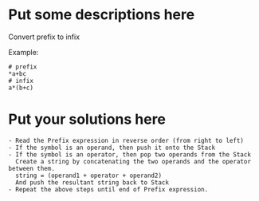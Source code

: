 
# Put some descriptions here 
Convert prefix to infix

Example: 
```
# prefix
*a+bc
# infix
a*(b+c)
```
# Put your solutions here

```
- Read the Prefix expression in reverse order (from right to left)
- If the symbol is an operand, then push it onto the Stack
- If the symbol is an operator, then pop two operands from the Stack
  Create a string by concatenating the two operands and the operator between them.
  string = (operand1 + operator + operand2)
  And push the resultant string back to Stack
- Repeat the above steps until end of Prefix expression.
```


